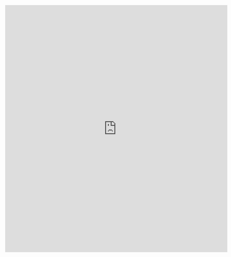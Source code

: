 <iframe src="https://docs.google.com/forms/d/e/1FAIpQLSc16M4p_eEbP6iiJL_8D4Y-QizbskV20JARmfPLcgP30nAy0w/viewform?embedded=true" width="720" height="800" frameborder="0" marginheight="0" marginwidth="0">Loading…</iframe>
<!-- <iframe src="https://docs.google.com/forms/d/e/1FAIpQLSdxM0_g4jegq3lpORpQeYSQEVpIcWRi8m2v10dkgB_XFHcCsw/viewform?embedded=true" width="640" height="1311" frameborder="0" marginheight="0" marginwidth="0">Loading…</iframe> -->
<!-- <iframe data-tally-src="https://tally.so/embed/w4aRGO?alignLeft=1&hideTitle=1&transparentBackground=1&dynamicHeight=1" loading="lazy" width="100%" height="500" frameborder="0" marginheight="0" marginwidth="0" title="Contact form
"></iframe><script>var d=document,w="https://tally.so/widgets/embed.js",v=function(){"undefined"!=typeof Tally?Tally.loadEmbeds():d.querySelectorAll("iframe[data-tally-src]:not([src])").forEach((function(e){e.src=e.dataset.tallySrc}))};if("undefined"!=typeof Tally)v();else if(d.querySelector('script[src="'+w+'"]')==null){var s=d.createElement("script");s.src=w,s.onload=v,s.onerror=v,d.body.appendChild(s);}</script> -->